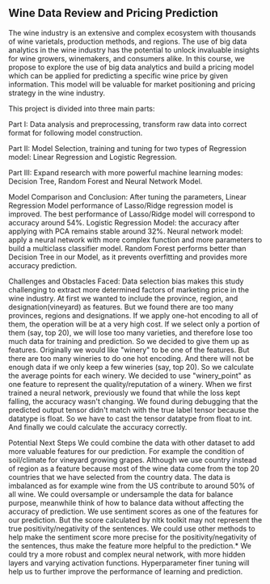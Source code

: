<h2> Wine Data Review and Pricing Prediction </h2>

The wine industry is an extensive and complex ecosystem with thousands of wine varietals, production methods, and regions. The use of big data analytics in the wine industry has the potential to unlock invaluable insights for wine growers, winemakers, and consumers alike. In this course, we propose to explore the use of big data analytics and build a pricing model which can be applied for predicting a specific wine price by given information. This model will be valuable for market positioning and pricing strategy in the wine industry.

This project is divided into three main parts:

Part I: Data analysis and preprocessing, transform raw data into correct format for following model construction.

Part II: Model Selection, training and tuning for two types of Regression model: Linear Regression and Logistic Regression.

Part III: Expand research with more powerful machine learning modes: Decision Tree, Random Forest and Neural Network Model.

Model Comparison and Conclusion:
After tuning the parameters, Linear Regression Model performance of Lasso/Ridge regression model is improved. The best performance of Lasso/Ridge model will correspond to accuracy around 54%.
Logistic Regression Model: the accuracy after applying with PCA remains stable around 32%.
Neural network model: apply a neural network with more complex function and more parameters to build a multiclass classifier model.
Random Forest performs better than Decision Tree in our Model, as it prevents overfitting and provides more accuracy prediction.

Challenges and Obstacles Faced:
Data selection bias makes this study challenging to extract more determined factors of marketing price in the wine industry.
At first we wanted to include the province, region, and designation(vineyard) as features. But we found there are too many provinces, regions and designations. If we apply one-hot encoding to all of them, the operation will be at a very high cost. If we select only a portion of them (say, top 20), we will lose too many varieties, and therefore lose too much data for training and prediction. So we decided to give them up as features.
Originally we would like "winery" to be one of the features. But there are too many wineries to do one hot encoding. And there will not be enough data if we only keep a few wineries (say, top 20). So we calculate the average points for each winery. We decided to use "winery_point" as one feature to represent the quality/reputation of a winery.
When we first trained a neural network, previously we found that while the loss kept falling, the accuracy wasn't changing. We found during debugging that the predicted output tensor didn't match with the true label tensor because the datatype is float. So we have to cast the tensor datatype from float to int. And finally we could calculate the accuracy correctly.

Potential Next Steps
We could combine the data with other dataset to add more valuable features for our prediction. For example the condition of soil/climate for vineyard growing grapes.
Although we use country instead of region as a feature because most of the wine data come from the top 20 countries that we have selected from the country data. The data is imbalanced as for example wine from the US contribute to around 50% of all wine. We could oversample or undersample the data for balance purpose, meanwhile think of how to balance data without affecting the accuracy of prediction.
We use sentiment scores as one of the features for our prediction. But the score calculated by nltk toolkit may not represent the true positivity/negativity of the sentences. We could use other methods to help make the sentiment score more precise for the positivity/negativity of the sentences, thus make the feature more helpful to the prediction.* We could try a more robust and complex neural network, with more hidden layers and varying activation functions.
Hyperparameter finer tuning will help us to further improve the performance of learning and prediction.